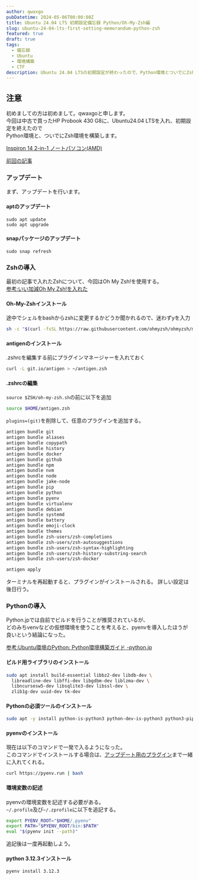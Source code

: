 ```yaml
---
author: qwaxgo
pubDatetime: 2024-05-06T00:00:00Z
title: Ubuntu 24.04 LTS 初期設定備忘録 Python/Oh-My-Zsh編
slug: ubuntu-24-04-lts-first-setting-memorandum-python-zsh
featured: true
draft: true
tags:
  - 備忘録
  - Ubuntu
  - 環境構築
  - CTF
description: Ubuntu 24.04 LTSの初期設定が終わったので、Python環境とついでにZsh環境を構築していきます。
---
```


## 注意

初めましての方は初めまして。qwaxgoと申します。<br>
今回は中古で買ったHP Probook 430 G8に、Ubuntu24.04 LTSを入れ、初期設定を終えたので<br>
Python環境と、ついでにZsh環境を構築します。

[Inspiron 14 2-in-1 ノートパソコン(AMD)](https://www.dell.com/ja-jp/shop/laptops/amd/spd/inspiron-14-7445-2-in-1-laptop/oic7445200201monojp)

[前回の記事](https://qwaxgo.com/blog/ubuntu-24-04-lts-first-setting-memorandum-hack-lab-host-os/)

### アップデート

まず、アップデートを行います。

#### aptのアップデート

```
sudo apt update
sudo apt upgrade
```

#### snapパッケージのアップデート

```
sudo snap refresh
```

### Zshの導入

最初の記事で入れたZshについて、今回はOh My Zsh!を使用する。<br>
[参考:いい加減Oh My Zsh!を入れた](https://zenn.dev/hironobu0824/articles/oh_my_zsh_install)

#### Oh-My-Zshインストール

途中でシェルをbashからzshに変更するかどうか聞かれるので、迷わずyを入力

```bash
sh -c "$(curl -fsSL https://raw.githubusercontent.com/ohmyzsh/ohmyzsh/master/tools/install.sh)"
```

#### antigenのインストール

.zshrcを編集する前にプラグインマネージャーを入れておく

```zsh
curl -L git.io/antigen > ~/antigen.zsh
```

#### .zshrcの編集

`source $ZSH/oh-my-zsh.sh`の前に以下を追加

```zsh
source $HOME/antigen.zsh
```

`plugins=(git)`を削除して、任意のプラグインを追加する。

```zsh
antigen bundle git
antigen bundle aliases
antigen bundle copypath
antigen bundle history
antigen bundle docker
antigen bundle github
antigen bundle npm
antigen bundle nvm
antigen bundle node
antigen bundle jake-node
antigen bundle pip
antigen bundle python
antigen bundle pyenv
antigen bundle virtualenv
antigen bundle debian
antigen bundle systemd
antigen bundle battery
antigen bundle emoji-clock
antigen bundle themes
antigen bundle zsh-users/zsh-completions
antigen bundle zsh-users/zsh-autosuggestions
antigen bundle zsh-users/zsh-syntax-highlighting
antigen bundle zsh-users/zsh-history-substring-search
antigen bundle zsh-users/zsh-docker

antigen apply
```

ターミナルを再起動すると、プラグインがインストールされる。
詳しい設定は後日行う。

### Pythonの導入

Python.jpでは自前でビルドを行うことが推奨されているが、<br>
どのみちvenvなどの仮想環境を使うことを考えると、pyenvを導入したほうが良いという結論になった。

[参考:Ubuntu環境のPython: Python環境構築ガイド -python.jp](https://www.python.jp/install/ubuntu/index.html)

#### ビルド用ライブラリのインストール

```zsh
sudo apt install build-essential libbz2-dev libdb-dev \
  libreadline-dev libffi-dev libgdbm-dev liblzma-dev \
  libncursesw5-dev libsqlite3-dev libssl-dev \
  zlib1g-dev uuid-dev tk-dev
```

#### Pythonの必須ツールのインストール

```zsh
sudo apt -y install python-is-python3 python-dev-is-python3 python3-pip python3-venv

```

#### pyenvのインストール

現在は以下のコマンドで一発で入るようになった。<br>
このコマンドでインストールする場合は、[アップデート用のプラグイン](https://github.com/pyenv/pyenv-update)まで一緒に入れてくれる。

```zsh
curl https://pyenv.run | bash
```

#### 環境変数の記述

pyenvの環境変数を記述する必要がある。<br>
`~/.profile`及び`~/.zprofile`に以下を追記する。

```zsh
export PYENV_ROOT="$HOME/.pyenv"
export PATH="$PYENV_ROOT/bin:$PATH"
eval "$(pyenv init --path)"
```

追記後は一度再起動しよう。

#### python 3.12.3インストール

```zsh
pyenv install 3.12.3
```
